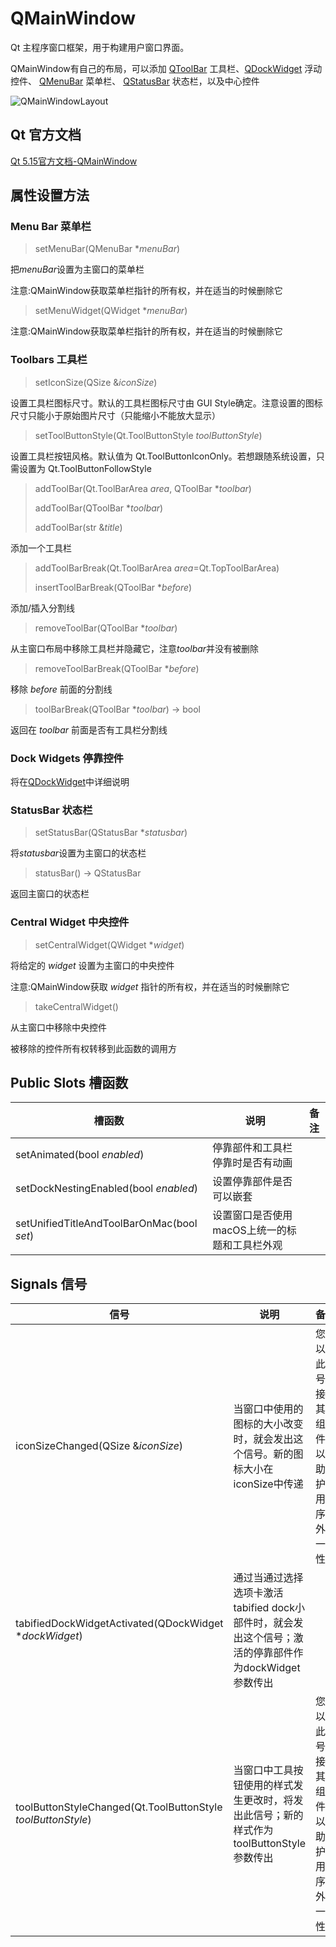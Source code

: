 # QMainWindow

Qt 主程序窗口框架，用于构建用户窗口界面。

QMainWindow有自己的布局，可以添加 [QToolBar](https://doc.qt.io/qt-5.15/qtoolbar.html) 工具栏、[QDockWidget](https://doc.qt.io/qt-5.15/qdockwidget.html) 浮动控件、 [QMenuBar](https://doc.qt.io/qt-5.15/qmenubar.html) 菜单栏、
[QStatusBar](https://doc.qt.io/qt-5.15/qstatusbar.html) 状态栏，以及中心控件

![QMainWindowLayout](https://oss.muzing.top/image/QMainWindowLayout.png)


## Qt 官方文档

[Qt 5.15官方文档-QMainWindow](https://doc.qt.io/qt-5.15/qmainwindow.html)



## 属性设置方法



### Menu Bar 菜单栏

> setMenuBar(QMenuBar **menuBar*)

把*menuBar*设置为主窗口的菜单栏

注意:QMainWindow获取菜单栏指针的所有权，并在适当的时候删除它



> setMenuWidget(QWidget **menuBar*)

注意:QMainWindow获取菜单栏指针的所有权，并在适当的时候删除它



### Toolbars 工具栏

> setIconSize(QSize &*iconSize*)

设置工具栏图标尺寸。默认的工具栏图标尺寸由 GUI Style确定。注意设置的图标尺寸只能小于原始图片尺寸（只能缩小不能放大显示）



> setToolButtonStyle(Qt.ToolButtonStyle *toolButtonStyle*)

设置工具栏按钮风格。默认值为 Qt.ToolButtonIconOnly。若想跟随系统设置，只需设置为 Qt.ToolButtonFollowStyle



> addToolBar(Qt.ToolBarArea *area*, QToolBar **toolbar*)
>
> addToolBar(QToolBar **toolbar*)
>
> addToolBar(str &*title*)

添加一个工具栏



> addToolBarBreak(Qt.ToolBarArea *area*=Qt.TopToolBarArea)
>
> insertToolBarBreak(QToolBar **before*)

添加/插入分割线



> removeToolBar(QToolBar **toolbar*)

从主窗口布局中移除工具栏并隐藏它，注意*toolbar*并没有被删除



> removeToolBarBreak(QToolBar **before*)

移除 *before* 前面的分割线



> toolBarBreak(QToolBar **toolbar*) -> bool

返回在 *toolbar* 前面是否有工具栏分割线



### Dock Widgets 停靠控件

将在[QDockWidget](../45-QDockWidget/00-QDockWidget-浮动停靠控件.md)中详细说明



### StatusBar 状态栏

> setStatusBar(QStatusBar **statusbar*)

将*statusbar*设置为主窗口的状态栏



> statusBar() -> QStatusBar

返回主窗口的状态栏



### Central Widget 中央控件

> setCentralWidget(QWidget **widget*)

将给定的 *widget* 设置为主窗口的中央控件

注意:QMainWindow获取 *widget* 指针的所有权，并在适当的时候删除它



> takeCentralWidget()

从主窗口中移除中央控件

被移除的控件所有权转移到此函数的调用方



## Public Slots 槽函数

| 槽函数                                     | 说明                                          | 备注 |
| ------------------------------------------ | --------------------------------------------- | ---- |
| setAnimated(bool *enabled*)                | 停靠部件和工具栏停靠时是否有动画              |      |
| setDockNestingEnabled(bool *enabled*)      | 设置停靠部件是否可以嵌套                      |      |
| setUnifiedTitleAndToolBarOnMac(bool *set*) | 设置窗口是否使用macOS上统一的标题和工具栏外观 |      |



## Signals 信号

| 信号                                                         | 说明                                                         | 备注                                                         |
| ------------------------------------------------------------ | ------------------------------------------------------------ | ------------------------------------------------------------ |
| iconSizeChanged(QSize &*iconSize*)                           | 当窗口中使用的图标的大小改变时，就会发出这个信号。新的图标大小在iconSize中传递 | 您可以将此信号连接到其他组件，以帮助维护应用程序的外观一致性 |
| tabifiedDockWidgetActivated(QDockWidget **dockWidget*)       | 通过当通过选择选项卡激活tabified dock小部件时，就会发出这个信号；激活的停靠部件作为dockWidget参数传出 |                                                              |
| toolButtonStyleChanged(Qt.ToolButtonStyle *toolButtonStyle*) | 当窗口中工具按钮使用的样式发生更改时，将发出此信号；新的样式作为toolButtonStyle参数传出 | 您可以将此信号连接到其他组件，以帮助维护应用程序的外观一致性 |

